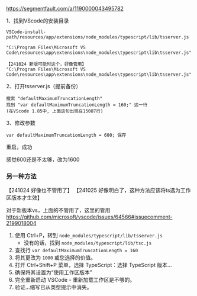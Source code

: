 https://segmentfault.com/a/1190000043495782

1、找到VScode的安装目录
```
VSCode-install-path/resources/app/extensions/node_modules/typescript/lib/tsserver.js

"C:\Program Files\Microsoft VS Code\resources\app\extensions\node_modules\typescript\lib\tsserver.js"

【241024 新版可能时这个，好像管用】
"C:\Program Files\Microsoft VS Code\resources\app\extensions\node_modules\typescript\lib\tsserver.js"
```

2、打开tsserver.js（提前备份）
```
搜索 "defaultMaximumTruncationLength"  
找到 "var defaultMaximumTruncationLength = 160;" 这一行  
(在VScode 1.85中, 上面这句出现在15087行)
```

3、修改参数  
```
var defaultMaximumTruncationLength = 600; 保存
```

重启，成功

感觉600还是不太够，改为1600


### 另一种方法
【241024 好像也不管用了】
【241025 好像明白了，这种方法应该将ts选为工作区版本才生效】

对于新版本vs，上面的不管用了，这里的管用
https://github.com/microsoft/vscode/issues/64566#issuecomment-2199018004

1. 使用 Ctrl+P，转到 `node_modules/typescript/lib/tsserver.js`
    - 没有的话，找到 `node_modules/typescript/lib/tsc.js`
2. 查找行 `var defaultMaximumTruncationLength = 160`
3. 将其更改为 `1000` 或您选择的价值。
4. 打开 Ctrl+Shift+P 菜单，选择 TypeScript：选择 TypeScript 版本...
5. 确保将其设置为“使用工作区版本”
6. 完全重新启动 VSCode - 重新加载工作区是不够的。
7. 验证...缩写已从类型提示中消失。


